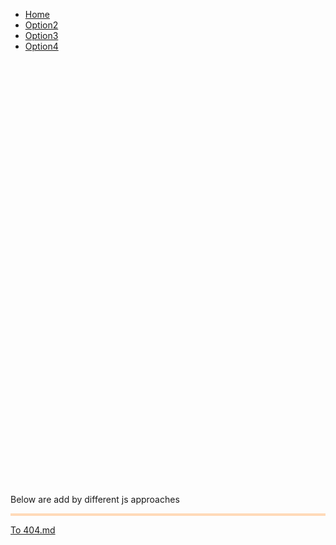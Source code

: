 <link rel="stylesheet" type="text/css" href="style/style1.css">
<script src="https://kit.fontawesome.com/f46a3c561e.js" crossorigin="anonymous"></script>

<div id="main">
   <nav class="sticky">
      <ul class="menubar">
         <li class="menubar active"><a href="https://mananoy.github.io"><i class="fas fa-home"></i> Home</a></li>
         <li class="menubar"><a href="https://mananoy.github.io/pages/404"><i class="fas fa-house-user"></i> Option2</a></li>
         <li class="menubar"><a href="https://mananoy.github.io/pages/404"><i class="fas fa-archive"></i> Option3</a></li>
         <li class="menubar"><a href="https://mananoy.github.io/pages/404"><i class="fas fa-address-card"></i> Option4</a></li>
      </ul>
   </nav>
   <br/>
   <br/>
   <br/>
   <br/>
   <br/>
   <br/>
   <br/>
   <br/>
   <br/>
   <br/>
   <br/>
   <br/>
   <br/>
   <br/>
   <br/>
   <br/>
   <br/>
   <br/>
   <br/>
   <br/>
   <br/>
   <br/>
   <br/>
   <br/>
   <br/>
   <br/>
   <br/>
   <br/>
   <br/>
   <br/>
   <br/>
   <br/>
   <br/>
   <br/>
   <br/>
   <br/>
   <br/>
   <br/>
   <br/>
   <br/>
   <p title="Oh~ You even hover on me~~"> Below are add by different js approaches </p>

   <div style="background-color: PapayaWhip; border:0.2em solid PeachPuff;">
     <div id="text1"></div>
     <div id="text2"></div>
     <div id="text3"></div>
   </div>

   <!--This time we can put the script tags anywhere we like as the jQuery callback function will be only executed when the DOM is ready. The only limitation is that we need to load our code after we have loaded jQuery itself.-->
   <script src="https://code.jquery.com/jquery-3.2.1.min.js"></script>
   <script src="script/test.js"></script>

   <!--we would like to get some data from the server. As we cannot run anything on the server we cannot get dynamic data, but we can store the data in JSON files and load them using the Ajax methods provided by jQuery.-->
   <script src="script/json.js"></script>

   <!--The JavaScript code must come at the end so by the time it is executed the DOM is ready. Otherwise the JavaScript code will not find the HTML element.-->
   <script>
   document.getElementById("text2").innerHTML = "Text added by JavaScript code";
   </script>
   
   [To 404.md](https://mananoy.github.io/pages/404)
</div>

